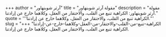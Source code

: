+++
author = "آرثر شوبنهاور"
title = "مقولة آرثر شوبنهاور"
description = "مقولة آرثر شوبنهاور: الكراهية تنبع من القلب، والاحتقار من العقل، وكلاهما خارج عن إرادتنا."
quote = '''الكراهية تنبع من القلب، والاحتقار من العقل، وكلاهما خارج عن إرادتنا.''' 
slug = "الكراهية-تنبع-من-القلب-والاحتقار-من-العقل-وكلاهما-خارج-عن-إرادتنا"
+++
الكراهية تنبع من القلب، والاحتقار من العقل، وكلاهما خارج عن إرادتنا.

